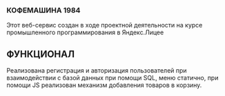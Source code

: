 ### КОФЕМАШИНА 1984
Этот веб-сервис создан в ходе проектной деятельности на курсе промышленного программирования в Яндекс.Лицее
## ФУНКЦИОНАЛ
Реализована регистрация и авторизация пользователей при взаимодействии с базой данных при помощи SQL, меню статично, при помощи JS реализован механизм добавления товаров в корзину.
